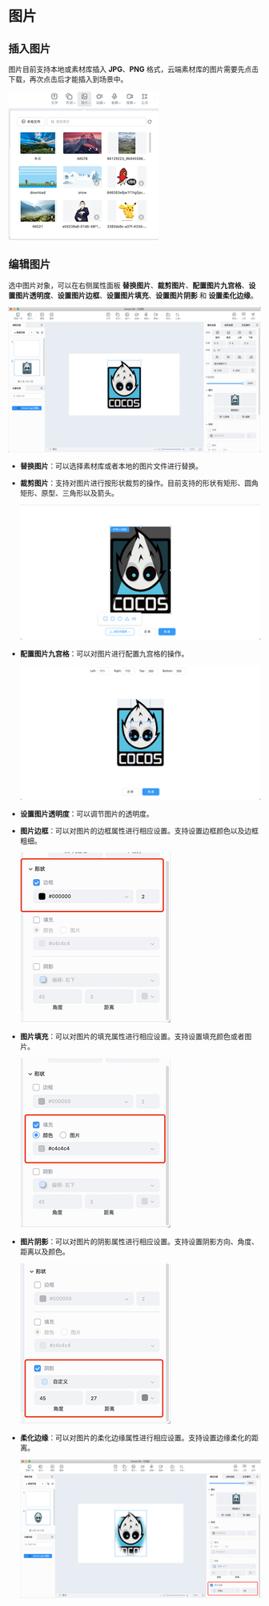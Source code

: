 # 图片

## 插入图片

图片目前支持本地或素材库插入 **JPG**、**PNG** 格式，云端素材库的图片需要先点击下载，再次点击后才能插入到场景中。

![插入图片](img/source.png)

## 编辑图片

选中图片对象，可以在右侧属性面板 **替换图片**、**裁剪图片**、**配置图片九宫格**、**设置图片透明度**、**设置图片边框**、**设置图片填充**、**设置图片阴影** 和 **设置柔化边缘**。

![图片属性](img/image.png)

- **替换图片**：可以选择素材库或者本地的图片文件进行替换。

- **裁剪图片**：支持对图片进行按形状裁剪的操作。目前支持的形状有矩形、圆角矩形、原型、三角形以及箭头。

    ![图片裁剪](img/imagecut.png)

- **配置图片九宫格**：可以对图片进行配置九宫格的操作。

    ![图片九宫格](img/imagecell.png)

- **设置图片透明度**：可以调节图片的透明度。

- **图片边框**：可以对图片的边框属性进行相应设置。支持设置边框颜色以及边框粗细。

    ![图片边框](img/imageframe.png)

- **图片填充**：可以对图片的填充属性进行相应设置。支持设置填充颜色或者图片。

    ![图片填充](img/imagefill.png)

- **图片阴影**：可以对图片的阴影属性进行相应设置。支持设置阴影方向、角度、距离以及颜色。

    ![图片阴影](img/imageshadow.png)

- **柔化边缘**：可以对图片的柔化边缘属性进行相应设置。支持设置边缘柔化的距离。

    ![柔化边缘](img/imageblur.png)